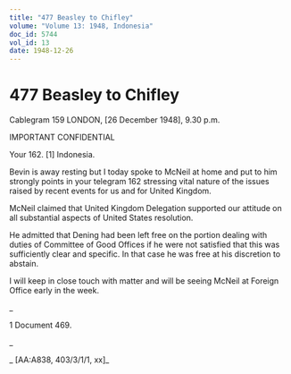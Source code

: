 ```yaml
---
title: "477 Beasley to Chifley"
volume: "Volume 13: 1948, Indonesia"
doc_id: 5744
vol_id: 13
date: 1948-12-26
---
```


# 477 Beasley to Chifley

Cablegram 159 LONDON, [26 December 1948], 9.30 p.m.

IMPORTANT CONFIDENTIAL

Your 162. [1] Indonesia.

Bevin is away resting but I today spoke to McNeil at home and put to him strongly points in your telegram 162 stressing vital nature of the issues raised by recent events for us and for United Kingdom.

McNeil claimed that United Kingdom Delegation supported our attitude on all substantial aspects of United States resolution.

He admitted that Dening had been left free on the portion dealing with duties of Committee of Good Offices if he were not satisfied that this was sufficiently clear and specific. In that case he was free at his discretion to abstain.

I will keep in close touch with matter and will be seeing McNeil at Foreign Office early in the week.

_

1 Document 469.

_

_ [AA:A838, 403/3/1/1, xx]_
